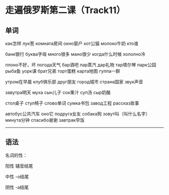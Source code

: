 # 走遍俄罗斯第二课（Track11）

## 单词

как怎样	лук葱	комната房间	окно窗户	кот公猫	молоко牛奶	кто谁

банк银行	буква字母	много很多	мано很少	когда什么时候	хололно冷

плоно不好，坏	погода天气	бар酒吧	пар蒸汽	дар礼物	тар塔尔琴	парк公园	рыба鱼	уорк课	брат兄弟	торт蛋糕	карта地图	гуппа一群

утром在早晨	клуб俱乐部	друг朋友	город城市	страна国家	звук声音

завутра明天	муха 	сын儿子	сок果汁	суп汤		сыр奶酪

стол桌子	стул椅子	слово单词	сумка书包	завод工程	рассказ故事

автобус公共汽车	оно它	подруга女友	собака狗	зовут叫（叫什么名字）		минута分钟	спасибо谢谢	завтрак早饭



------

## 语法

名词的性：

阳性	辅音结尾

中性	-o结尾

阴性	-a结尾

